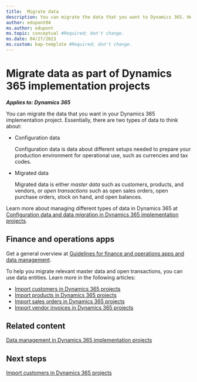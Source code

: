 ```yaml
---
title:  Migrate data
description: You can migrate the data that you want to Dynamics 365. Here, we outline the tools and other guidance. The article is still very basic, but more content will be added throughout 2023. 
author: edupont04
ms.author: edupont
ms.topic: conceptual #Required; don't change.
ms.date: 04/27/2023
ms.custom: bap-template #Required; don't change.
---
```


# Migrate data as part of Dynamics 365 implementation projects

***Applies to: Dynamics 365***

You can migrate the data that you want in your Dynamics 365 implementation project. Essentially, there are two types of data to think about:

- Configuration data

  Configuration data is data about different setups needed to prepare your production environment for operational use, such as currencies and tax codes.  
- Migrated data

  Migrated data is either *master data* such as customers, products, and vendors, or *open transactions* such as open sales orders, open purchase orders, stock on hand, and open balances.

Learn more about managing different types of data in Dynamics 365 at [Configuration data and data migration in Dynamics 365 implementation projects](../implementation-guide/data-management-configuration-data-migration.md).  

## Finance and operations apps

Get a general overview at [Guidelines for finance and operations apps and data management](../implementation-guide/data-management-product-specific-fo.md).  

To help you migrate relevant master data and open transactions, you can use data entities. Learn more in the following articles:

- [Import customers in Dynamics 365 projects](import-customers.md)  
- [Import products in Dynamics 365 projects](import-products.md)  
- [Import sales orders in Dynamics 365 projects](import-sales-orders.md)  
- [Import vendor invoices in Dynamics 365 projects](import-vendor-invoices.md)  

## Related content

[Data management in Dynamics 365 implementation projects](../implementation-guide/data-management.md)  

## Next steps

[Import customers in Dynamics 365 projects](import-customers.md)  
